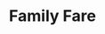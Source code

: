 ---
title: "Family Fare"
url: /grand-rapids/family-fare-lake-michigan-drive-northwest/
shop: Supermarkt
---